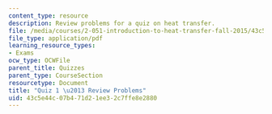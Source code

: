 ```yaml
---
content_type: resource
description: Review problems for a quiz on heat transfer.
file: /media/courses/2-051-introduction-to-heat-transfer-fall-2015/43c5e44c07b471d21ee32c7ffe8e2880_MIT2_051F15_Quiz1_RvwProb.pdf
file_type: application/pdf
learning_resource_types:
- Exams
ocw_type: OCWFile
parent_title: Quizzes
parent_type: CourseSection
resourcetype: Document
title: "Quiz 1 \u2013 Review Problems"
uid: 43c5e44c-07b4-71d2-1ee3-2c7ffe8e2880
---
```


